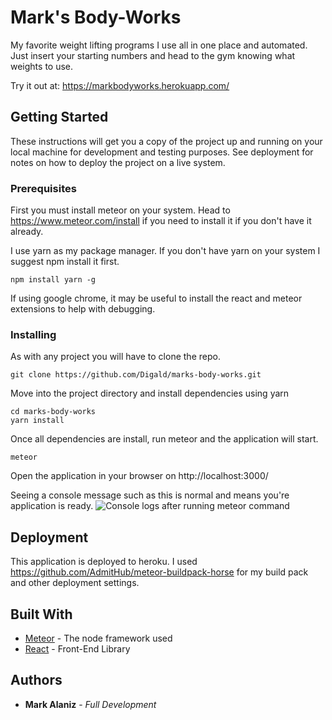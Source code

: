 # Mark's Body-Works

My favorite weight lifting programs I use all in one place and automated. Just insert your starting numbers and head to the gym knowing what weights to use.

Try it out at: https://markbodyworks.herokuapp.com/

## Getting Started

These instructions will get you a copy of the project up and running on your local machine for development and testing purposes. See deployment for notes on how to deploy the project on a live system.

### Prerequisites

First you must install meteor on your system. Head to https://www.meteor.com/install if you need to install it if you don't have it already.

I use yarn as my package manager. If you don't have yarn on your system I suggest npm install it first.

```
npm install yarn -g
```

If using google chrome, it may be useful to install the react and meteor extensions to help with debugging.


### Installing

As with any project you will have to clone the repo.

```
git clone https://github.com/Digald/marks-body-works.git
```

Move into the project directory and install dependencies using yarn

```
cd marks-body-works
yarn install
```

Once all dependencies are install, run meteor and the application will start.

```
meteor
```

Open the application in your browser on http://localhost:3000/

Seeing a console message such as this is normal and means you're application is ready.
![Console logs after running meteor command](https://i.gyazo.com/5ad3156d85e1229cca17911379fa70d7.png)

## Deployment

This application is deployed to heroku. I used https://github.com/AdmitHub/meteor-buildpack-horse for my build pack and other deployment settings.

## Built With

* [Meteor](https://www.meteor.com/) - The node framework used
* [React](https://reactjs.org/docs/getting-started.html) - Front-End Library

## Authors

* **Mark Alaniz** - *Full Development*

